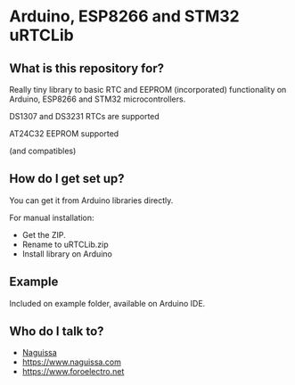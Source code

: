 # Arduino, ESP8266 and STM32 uRTCLib

## What is this repository for? ##

Really tiny library to basic RTC and EEPROM (incorporated) functionality on Arduino, ESP8266 and STM32 microcontrollers.

DS1307 and DS3231 RTCs are supported

AT24C32 EEPROM supported


(and compatibles)


## How do I get set up? ##

You can get it from Arduino libraries directly.

For manual installation:

 * Get the ZIP.
 * Rename to uRTCLib.zip
 * Install library on Arduino

## Example ##

Included on example folder, available on Arduino IDE.



## Who do I talk to? ##

 * [Naguissa](https://github.com/Naguissa)
 * https://www.naguissa.com
 * https://www.foroelectro.net
